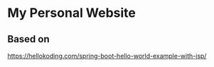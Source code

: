 # My Personal Website

## Based on
https://hellokoding.com/spring-boot-hello-world-example-with-jsp/
